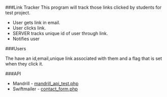 ###Link Tracker
This program will track those links clicked by students for test project.

+ User gets link in email.
+ User clicks link.
+ SERVER tracks unique id of user through link.
+ Notifies user

###Users

The have an id,email,unique link associated with them and a flag that is set when they click it.

###API

+ Mandrill - [mandrill_api_test.php](https://github.com/kirankoduru/linktrackr/blob/master/mandrill_api_test.php)
+ Swiftmailer - [contact_form.php](https://github.com/kirankoduru/linktrackr/blob/master/contact_form.php)